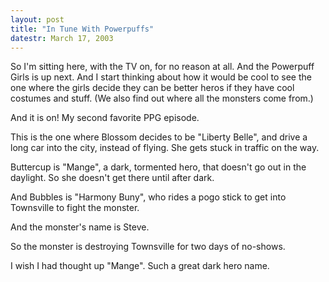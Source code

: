 ```yaml
---
layout: post
title: "In Tune With Powerpuffs"
datestr: March 17, 2003
---
```


So I'm sitting here, with the TV on, for no reason at all.  And the Powerpuff Girls is up next.  And I start thinking about how it would be cool to see the one where the girls decide they can be better heros if they have cool costumes and stuff.  (We also find out where all the monsters come from.)

And it is on!  My second favorite PPG episode.

This is the one where Blossom decides to be "Liberty Belle", and drive a long car into the city, instead of flying.  She gets stuck in traffic on the way.

Buttercup is "Mange", a dark, tormented hero, that doesn't go out in the daylight.  So she doesn't get there until after dark.

And Bubbles is "Harmony Buny", who rides a pogo stick to get into Townsville to fight the monster. 

And the monster's name is Steve.

So the monster is destroying Townsville for two days of no-shows.

I wish I had thought up "Mange".  Such a great dark hero name.

